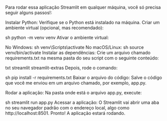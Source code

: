 Para rodar essa aplicação Streamlit em qualquer máquina, você só precisa seguir alguns passos!:

Instalar Python: Verifique se o Python está instalado na máquina. 
Criar um ambiente virtual (opcional, mas recomendado):

sh
python -m venv venv
Ativar o ambiente virtual:

No Windows:
sh
venv\Scripts\activate
No macOS/Linux:
sh
source venv/bin/activate
Instalar as dependências: Crie um arquivo chamado requirements.txt na mesma pasta do seu script com o seguinte conteúdo:

txt
streamlit
streamlit-extras
Depois, rode o comando:

sh
pip install -r requirements.txt
Baixar o arquivo do código: Salve o código que você me enviou em um arquivo chamado, por exemplo, app.py.

Rodar a aplicação: Na pasta onde está o arquivo app.py, execute:

sh
streamlit run app.py
Acessar a aplicação: O Streamlit vai abrir uma aba no seu navegador padrão com o endereço local, algo como http://localhost:8501. Pronto! A aplicação estará rodando.

